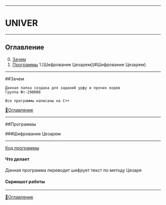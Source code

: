 ____
# UNIVER
____
## Оглавление
0. [Зачем](#Зачем)
1. [Программы](#Программы)
    1.[Шифрование Цезарем](#Шифрование Цезарем)
____
##Зачем
```
Данная папка создана для заданий урфу и прочих кодов
Группа Фт-290008

Все программы написаны на C++
```
[:space_invader:Оглавление](#Оглавление)
____
##Программы

###Шифрование Цезарем
________
[Код программы](https://github.com/AppleHex/univer/blob/master/%D0%9F%D1%80%D0%B8%D0%BA%D0%BB%D0%B0%D0%B4%D0%BD%D0%BE%D0%B5%20%D0%BF%D1%80%D0%BE%D0%B3%D1%80%D0%B0%D0%BC%D0%BC%D0%B8%D1%80%D0%BE%D0%B2%D0%B0%D0%BD%D0%B8%D0%B5/Cesar.cpp)

#### Что делает
Данная программа переводит шифрует текст по методу Цезаря

#### Скриншот работы



________
[:space_invader:Оглавление](#Оглавление)
